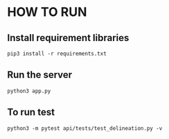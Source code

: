 # HOW TO RUN

## Install requirement libraries

```
pip3 install -r requirements.txt
```

## Run the server

```
python3 app.py
```

## To run test

```
python3 -m pytest api/tests/test_delineation.py -v
```
